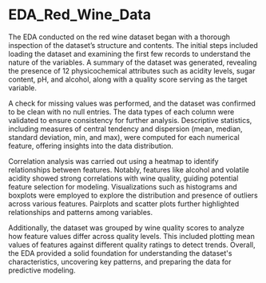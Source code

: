 # EDA_Red_Wine_Data

The EDA conducted on the red wine dataset began with a thorough inspection of the dataset’s structure and contents. The initial steps included loading the dataset and examining the first few records to understand the nature of the variables. A summary of the dataset was generated, revealing the presence of 12 physicochemical attributes such as acidity levels, sugar content, pH, and alcohol, along with a quality score serving as the target variable.

A check for missing values was performed, and the dataset was confirmed to be clean with no null entries. The data types of each column were validated to ensure consistency for further analysis. Descriptive statistics, including measures of central tendency and dispersion (mean, median, standard deviation, min, and max), were computed for each numerical feature, offering insights into the data distribution.

Correlation analysis was carried out using a heatmap to identify relationships between features. Notably, features like alcohol and volatile acidity showed strong correlations with wine quality, guiding potential feature selection for modeling. Visualizations such as histograms and boxplots were employed to explore the distribution and presence of outliers across various features. Pairplots and scatter plots further highlighted relationships and patterns among variables.

Additionally, the dataset was grouped by wine quality scores to analyze how feature values differ across quality levels. This included plotting mean values of features against different quality ratings to detect trends. Overall, the EDA provided a solid foundation for understanding the dataset's characteristics, uncovering key patterns, and preparing the data for predictive modeling.
